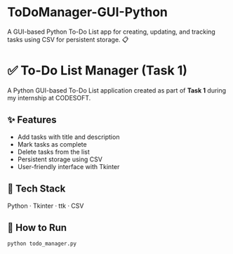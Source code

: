 # ToDoManager-GUI-Python
A GUI-based Python To-Do List app for creating, updating, and tracking tasks using CSV for persistent storage. 📋
# ✅ To-Do List Manager (Task 1)

A Python GUI-based To-Do List application created as part of **Task 1** during my internship at CODESOFT.

## ✨ Features
- Add tasks with title and description
- Mark tasks as complete
- Delete tasks from the list
- Persistent storage using CSV
- User-friendly interface with Tkinter

## 🧰 Tech Stack
Python · Tkinter · ttk · CSV

## 🚀 How to Run
```bash
python todo_manager.py
